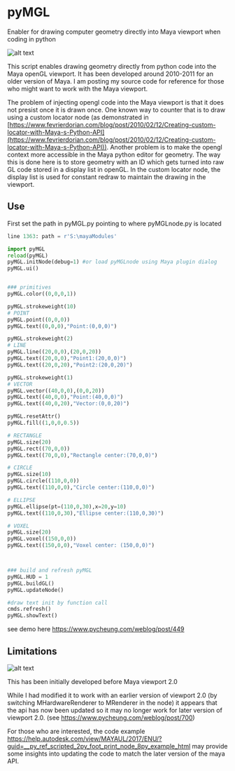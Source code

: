 # pyMGL
Enabler for drawing computer geometry directly into Maya viewport when coding in python

![alt text](https://www.pycheung.com/weblog/wp-content/uploads/zrtn_002p277bc43e_tn.jpg)

This script enables drawing geometry directly from python code into the Maya openGL viewport.  It has been developed around 2010-2011 for an older version of Maya. I am posting my source code for reference for those who might want to work with the Maya viewport.

The problem of injecting opengl code into the Maya viewport is that it does not presist once it is drawn once. One known way to counter that is to draw using a custom locator node (as demonstrated in [https://www.fevrierdorian.com/blog/post/2010/02/12/Creating-custom-locator-with-Maya-s-Python-API](https://www.fevrierdorian.com/blog/post/2010/02/12/Creating-custom-locator-with-Maya-s-Python-API)). Another problem is to make the opengl context more accessible in the Maya python editor for geometry. The way this is done here is to store geometry with an ID which gets turned into raw GL code stored in a display list in openGL. In the custom locator node, the display list is used for constant redraw to maintain the drawing in the viewport. 

## Use
First set the path in pyMGL.py pointing to where pyMGLnode.py is located

```python
line 1363: path = r'S:\mayaModules'
```
```python
import pyMGL
reload(pyMGL)
pyMGL.initNode(debug=1) #or load pyMGLnode using Maya plugin dialog
pyMGL.ui()
```

```python

### primitives
pyMGL.color((0,0,0,1))

pyMGL.strokeweight(10)
# POINT
pyMGL.point((0,0,0))
pyMGL.text((0,0,0),"Point:(0,0,0)")

pyMGL.strokeweight(2)
# LINE
pyMGL.line((20,0,0),(20,0,20))
pyMGL.text((20,0,0),"Point1:(20,0,0)")
pyMGL.text((20,0,20),"Point2:(20,0,20)")

pyMGL.strokeweight(1)
# VECTOR
pyMGL.vector((40,0,0),(0,0,20))
pyMGL.text((40,0,0),"Point:(40,0,0)")
pyMGL.text((40,0,20),"Vector:(0,0,20)")

pyMGL.resetAttr()
pyMGL.fill((1,0,0,0.5))

# RECTANGLE
pyMGL.size(20)
pyMGL.rect((70,0,0))
pyMGL.text((70,0,0),"Rectangle center:(70,0,0)")

# CIRCLE
pyMGL.size(10)
pyMGL.circle((110,0,0))
pyMGL.text((110,0,0),"Circle center:(110,0,0)")

# ELLIPSE
pyMGL.ellipse(pt=(110,0,30),x=20,y=10)
pyMGL.text((110,0,30),"Ellipse center:(110,0,30)")

# VOXEL
pyMGL.size(20)
pyMGL.voxel((150,0,0))
pyMGL.text((150,0,0),"Voxel center: (150,0,0)")



### build and refresh pyMGL
pyMGL.HUD = 1
pyMGL.buildGL()
pyMGL.updateNode()

#draw text init by function call
cmds.refresh()
pyMGL.showText()
```

see demo here https://www.pycheung.com/weblog/post/449

## Limitations

![alt text](https://www.pycheung.com/weblog/wp-content/uploads/zrtn_002p50800343_tn.jpg)

This has been initially developed before Maya viewport 2.0 

While I had modified it to work with an earlier version of viewport 2.0 (by switching MHardwareRenderer to MRenderer in the node) it appears that the api has now been updated so it may no longer work for later version of viewport 2.0. (see https://www.pycheung.com/weblog/post/700)

For those who are interested, the code example https://help.autodesk.com/view/MAYAUL/2017/ENU/?guid=__py_ref_scripted_2py_foot_print_node_8py_example_html may provide some insights into updating the code to match the later version of the maya API.